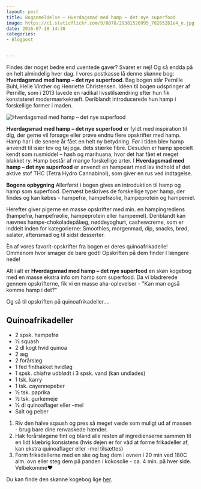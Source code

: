 ```yaml
---
layout: post
title: Boganmeldelse – Hverdagsmad med hamp – det nye superfood
image: https://c1.staticflickr.com/9/8078/29381520995_78285281e4_n.jpg
date: 2016-07-10 14:30
categories:
- Blogpost


---
```


Findes der noget bedre end uventede gaver? Svaret er nej! Og så endda på en helt almindelig hver dag. I vores postkasse lå denne skønne bog: **Hverdagsmad med hamp – det nye superfood**.Bag bogen står Pernille Buhl, Helle Vinther og Henriette Christensen. Idéen til bogen udspringer af Pernille, som i 2013 lavede en radikal livsstilsændring efter hun fik konstateret modermærkekræft. Deriblandt introducerede hun hamp i forskellige former i maden.


![Hverdagsmad med hamp – det nye superfood](https://c1.staticflickr.com/9/8078/29381520995_78285281e4_z.jpg) 
 
**Hverdagsmad med hamp – det nye superfood** er fyldt med inspiration til dig, der gerne vil forsøge eller prøve endnu flere opskrifter med hamp. Hamp har i de senere år fået en helt ny betydning. Før i tiden blev hamp anvendt til især tov og tøj pga. dets stærke fibre. Desuden er hamp specielt kendt som rusmiddel – hash og marihuana, hvor det har fået et meget blakket ry. Hamp består af mange forskellige arter. I **Hverdagsmad med hamp – det nye superfood** er anvendt en hampeart med lav indhold af det aktive stof THC (Tetra Hydro Cannabinol), som giver en rus ved indtagelse. **Bogens opbygning**Allerførst i bogen gives en introduktion til hamp og hamp som superfood. Dernæst beskrives de forskellige typer hamp, der findes og kan købes - hampefrø, hampefrøolie, hampeprotein og hampemel. Herefter giver pigerne en masse opskrifter med min. en hampingrediens (hampefrø, hampefrøolie, hampeprotein eller hampemel). Deriblandt kan nævnes hampe-chokoladepålæg, nøddeyoghurt, cashewcreme, som er inddelt inden for kategorierne: Smoothies, morgenmad, dip, snacks, brød, salater, aftensmad og til sidst desserter. Èn af vores favorit-opskrifter fra bogen er deres quinoafrikadelle! Ommenom hvor smager de bare godt! Opskriften på dem finder I længere nede!

Alt i alt er **Hverdagsmad med hamp – det nye superfood** en skøn kogebog med en masse ekstra info om hamp som superfood. Da vi bladrerede gennem opskrifterne, fik vi  en masse aha-oplevelser - "Kan man også komme hamp i det?" 

Og så til opskriften på quinoafrikadeller....  

## Quinoafrikadeller- 2 spsk. hampefrø- ½ squash - 2 dl kogt hvid quinoa- 2 æg- 2 forårsløg- 1 fed finthakket hvidløg- 1 spsk. chiafrø udblødt i 3 spsk. vand (kan undlades)- 1 tsk. karry- 1 tsk. cayennepeber- ½ tsk. paprika- ½ tsk. gurkemeje - ½ dl quinoaflager eller –mel- Salt og peber 1. Riv den halve sqaush og pres så meget væde som muligt ud af massen - brug bare dine renvaskede hænder.
2. Hak forårsløgene fint og bland alle resten af ingredienserne sammen til en lidt klæbrig konsistens (hvis dejen er for våd at forme frikadeller af, kan ekstra quinoaflager eller -mel tilsættes)
3. Form frikadellerne med en ske og bag dem i ovnen i 20 min ved 180C alm. ovn eller steg dem på panden i kokosolie - ca. 4 min. på hver side.Velbekomme❤️ 

Du kan finde den skønne kogebog lige [her](https://moellerup.com/products/hverdagsmad-med-hamp).






















